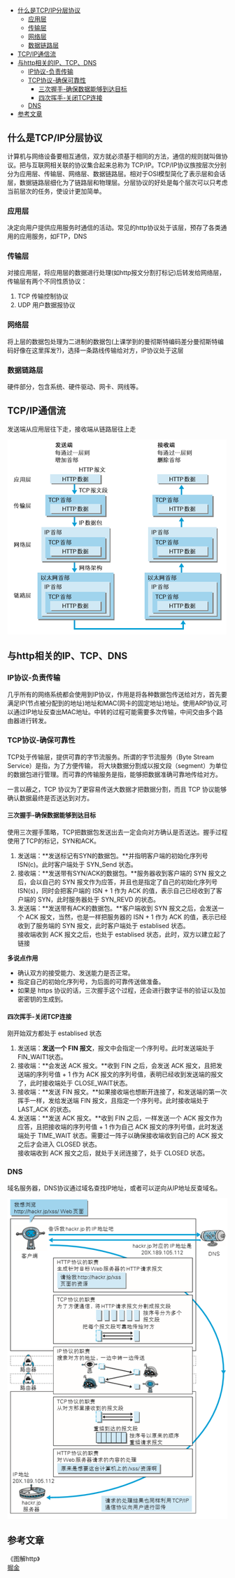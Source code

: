 - [什么是TCP/IP分层协议](#%E4%BB%80%E4%B9%88%E6%98%AFTCPIP%E5%88%86%E5%B1%82%E5%8D%8F%E8%AE%AE)
  - [应用层](#%E5%BA%94%E7%94%A8%E5%B1%82)
  - [传输层](#%E4%BC%A0%E8%BE%93%E5%B1%82)
  - [网络层](#%E7%BD%91%E7%BB%9C%E5%B1%82)
  - [数据链路层](#%E6%95%B0%E6%8D%AE%E9%93%BE%E8%B7%AF%E5%B1%82)
- [TCP/IP通信流](#TCPIP%E9%80%9A%E4%BF%A1%E6%B5%81)
- [与http相关的IP、TCP、DNS](#%E4%B8%8Ehttp%E7%9B%B8%E5%85%B3%E7%9A%84IPTCPDNS)
  - [IP协议-负责传输](#IP%E5%8D%8F%E8%AE%AE-%E8%B4%9F%E8%B4%A3%E4%BC%A0%E8%BE%93)
  - [TCP协议-确保可靠性](#TCP%E5%8D%8F%E8%AE%AE-%E7%A1%AE%E4%BF%9D%E5%8F%AF%E9%9D%A0%E6%80%A7)
    - [三次握手-确保数据能够到达目标](#%E4%B8%89%E6%AC%A1%E6%8F%A1%E6%89%8B-%E7%A1%AE%E4%BF%9D%E6%95%B0%E6%8D%AE%E8%83%BD%E5%A4%9F%E5%88%B0%E8%BE%BE%E7%9B%AE%E6%A0%87)
    - [四次挥手-关闭TCP连接](#%E5%9B%9B%E6%AC%A1%E6%8C%A5%E6%89%8B-%E5%85%B3%E9%97%ADTCP%E8%BF%9E%E6%8E%A5)
  - [DNS](#DNS)
- [参考文章](#%E5%8F%82%E8%80%83%E6%96%87%E7%AB%A0)

## 什么是TCP/IP分层协议
计算机与网络设备要相互通信，双方就必须基于相同的方法，通信的规则就叫做协议。把与互联网相关联的协议集合起来总称为 TCP/IP。TCP/IP协议族按层次分别分为应用层、传输层、网络层、数据链路层。相对于OSI模型简化了表示层和会话层，数据链路层细化为了链路层和物理层。分层协议的好处是每个层次可以只考虑当前层次的任务，使设计更加简单。

### 应用层
决定向用户提供应用服务时通信的活动。常见的http协议处于该层，预存了各类通用的应用服务，如FTP，DNS
### 传输层
对接应用层，将应用层的数据进行处理(如http报文分割打标记)后转发给网络层，传输层有两个不同性质协议：
1. TCP 传输控制协议
2. UDP 用户数据报协议
### 网络层
将上层的数据包处理为二进制的数据包(上课学到的曼彻斯特编码差分曼彻斯特编码好像在这里挥发?)，选择一条路线传输给对方，IP协议处于这层 
### 数据链路层
硬件部分，包含系统、硬件驱动、网卡、网线等。

## TCP/IP通信流
发送端从应用层往下走，接收端从链路层往上走

![TCPIP](/static/tcpip.png "TCPIP通信流")
## 与http相关的IP、TCP、DNS

### IP协议-负责传输
几乎所有的网络系统都会使用到IP协议，作用是将各种数据包传送给对方，首先要满足IP(节点被分配到的地址)地址和MAC(网卡的固定地址)地址。使用ARP协议,可以通过IP地址反查出MAC地址。中转的过程可能需要多次传输，中间交由多个路由器进行转发。

### TCP协议-确保可靠性
TCP处于传输层，提供可靠的字节流服务。所谓的字节流服务（Byte Stream Service）是指，为了方便传输， 将大块数据分割成以报文段（segment）为单位的数据包进行管理。而可靠的传输服务是指，能够把数据准确可靠地传给对方。

一言以蔽之，TCP 协议为了更容易传送大数据才把数据分割，而且 TCP 协议能够确认数据最终是否送达到对方。 
#### 三次握手-确保数据能够到达目标
使用三次握手策略，TCP把数据包发送出去一定会向对方确认是否送达。握手过程使用了TCP的标记，SYN和ACK。
1. 发送端：**发送标记有SYN的数据包。**并指明客户端的初始化序列号 ISN(c)。此时客户端处于 SYN_Send 状态。
2. 接收端：**发送带有SYN/ACK的数据包。**服务器收到客户端的 SYN 报文之后，会以自己的 SYN 报文作为应答，并且也是指定了自己的初始化序列号 ISN(s)，同时会把客户端的 ISN + 1 作为 ACK 的值，表示自己已经收到了客户端的 SYN，此时服务器处于 SYN_REVD 的状态。
3. 发送端：**发送带有ACK的数据包。**客户端收到 SYN 报文之后，会发送一个 ACK 报文，当然，也是一样把服务器的 ISN + 1 作为 ACK 的值，表示已经收到了服务端的 SYN 报文，此时客户端处于 establised 状态。  
接收端收到 ACK 报文之后，也处于 establised 状态，此时，双方以建立起了链接

**多说点作用**
- 确认双方的接受能力、发送能力是否正常。
- 指定自己的初始化序列号，为后面的可靠传送做准备。
- 如果是 https 协议的话，三次握手这个过程，还会进行数字证书的验证以及加密密钥的生成到。

#### 四次挥手-关闭TCP连接
刚开始双方都处于 establised 状态
1. 发送端：**发送一个 FIN 报文**，报文中会指定一个序列号。此时发送端处于FIN_WAIT1状态。
2. 接收端：**会发送 ACK 报文。**收到 FIN 之后，会发送 ACK 报文，且把发送端的序列号值 + 1 作为 ACK 报文的序列号值，表明已经收到发送端的报文了，此时接收端处于 CLOSE_WAIT状态。
3. 接收端：**发送 FIN 报文。**如果接收端也想断开连接了，和发送端的第一次挥手一样，发给发送端 FIN 报文，且指定一个序列号。此时接收端处于 LAST_ACK 的状态。
4. 发送端：**发送 ACK 报文。**收到 FIN 之后，一样发送一个 ACK 报文作为应答，且把接收端的序列号值 + 1 作为自己 ACK 报文的序列号值，此时发送端处于 TIME_WAIT 状态。需要过一阵子以确保接收端收到自己的 ACK 报文之后才会进入 CLOSED 状态。   
接收端收到 ACK 报文之后，就处于关闭连接了，处于 CLOSED 状态。

### DNS
域名服务器，DNS协议通过域名查找IP地址，或者可以逆向从IP地址反查域名。

![TCPIP](/static/http.png "http协议在TCP/IP运行")




## 参考文章
《图解http》   
[掘金](https://juejin.im/post/5ccd0dfc6fb9a0324a08bb73)